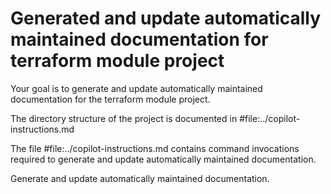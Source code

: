 <!--

  This file was generated by https://github.com/dsb-infra/.github-private/blob/main/github-copilot-files/auto-generate/update-files.sh

  To update/re-generate this file, run the following command in bash:
    echo 'auto' | bash <(gh api -H "Accept: application/vnd.github.v3.raw" /repos/dsb-infra/.github-private/contents/github-copilot-files/auto-generate/update-files.sh);

-->
<!--

  NOTE: make sure the vscode setting [chat.promptFiles](vscode://settings/chat.promptFiles) points to the directory of this file.

-->
# Generated and update automatically maintained documentation for terraform module project

Your goal is to generate and update automatically maintained documentation for the terraform module project.

The directory structure of the project is documented in #file:../copilot-instructions.md

The file #file:../copilot-instructions.md contains command invocations required to generate and update automatically maintained documentation.

Generate and update automatically maintained documentation.
